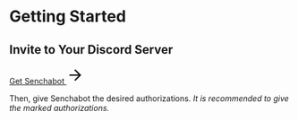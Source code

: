 # Getting Started

## Invite to Your Discord Server

<!-- CONTENT REFERANCE SMALL -->
<style src="@theme/style.css"></style>
<div>
<a class="content-ref-s" href="https://discord.com/api/oauth2/authorize?client_id=1039550209274945587&permissions=2199022698327&scope=bot%20applications.commands">
        <span class="ref-details-s">
            <span class="content-ref-page-title-s">Get Senchabot</span> 
        </span>
    <svg style="width:32px;height:32px;" viewBox="0 0 24 24" class="content-ref-svg-s" aria-hidden="true"><path fill="currentColor" d="M4,11V13H16L10.5,18.5L11.92,19.92L19.84,12L11.92,4.08L10.5,5.5L16,11H4Z"></path></svg>
</a>
</div>

Then, give Senchabot the desired authorizations. _It is recommended to give the marked authorizations._
